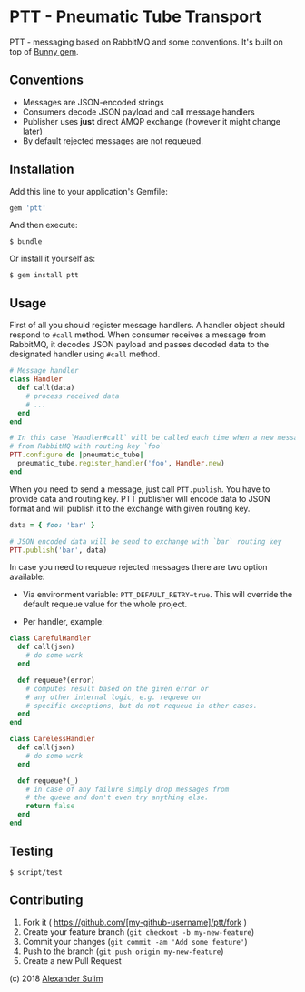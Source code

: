 # PTT - Pneumatic Tube Transport

PTT - messaging based on RabbitMQ and some conventions. It's built on top of [Bunny gem](http://rubygems.org/gems/bunny).

## Conventions

- Messages are JSON-encoded strings
- Consumers decode JSON payload and call message handlers
- Publisher uses **just** direct AMQP exchange (however it might change later)
- By default rejected messages are not requeued.

## Installation

Add this line to your application's Gemfile:

```ruby
gem 'ptt'
```

And then execute:

    $ bundle

Or install it yourself as:

    $ gem install ptt

## Usage

First of all you should register message handlers. A handler object should
respond to `#call` method. When consumer receives a message from RabbitMQ, it
decodes JSON payload and passes decoded data to the designated handler using
`#call` method.

```ruby
# Message handler
class Handler
  def call(data)
    # process received data
    # ...
  end
end

# In this case `Handler#call` will be called each time when a new message comes
# from RabbitMQ with routing key `foo`
PTT.configure do |pneumatic_tube|
  pneumatic_tube.register_handler('foo', Handler.new)
end
```

When you need to send a message, just call `PTT.publish`. You have to provide
data and routing key. PTT publisher will encode data to JSON format and will
publish it to the exchange with given routing key.

```ruby
data = { foo: 'bar' }

# JSON encoded data will be send to exchange with `bar` routing key
PTT.publish('bar', data)
```

In case you need to requeue rejected messages there are two option available:

 - Via environment variable: `PTT_DEFAULT_RETRY=true`.
This will override the default requeue value for the whole project.

 - Per handler, example:

```ruby
class CarefulHandler
  def call(json)
    # do some work
  end

  def requeue?(error)
    # computes result based on the given error or
    # any other internal logic, e.g. requeue on
    # specific exceptions, but do not requeue in other cases.
  end
end

class CarelessHandler
  def call(json)
    # do some work
  end

  def requeue?(_)
    # in case of any failure simply drop messages from
    # the queue and don't even try anything else.
    return false
  end
end
```

## Testing

    $ script/test

## Contributing

1. Fork it ( https://github.com/[my-github-username]/ptt/fork )
2. Create your feature branch (`git checkout -b my-new-feature`)
3. Commit your changes (`git commit -am 'Add some feature'`)
4. Push to the branch (`git push origin my-new-feature`)
5. Create a new Pull Request

(c) 2018 [Alexander Sulim](http://sul.im)
